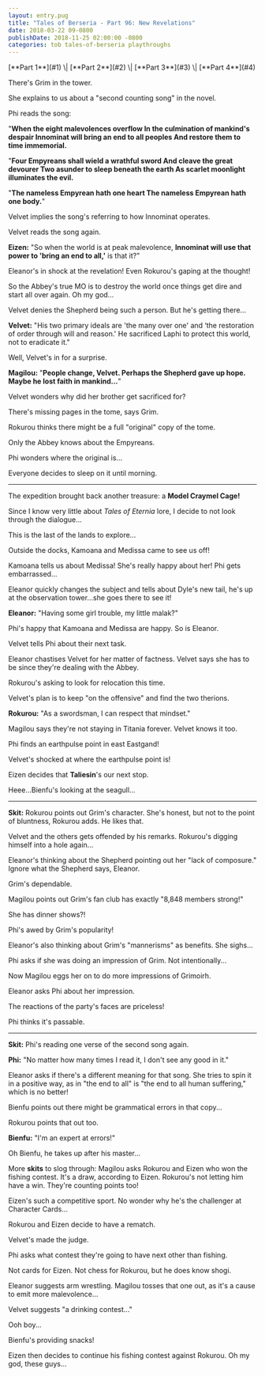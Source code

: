 ```yaml
---
layout: entry.pug
title: "Tales of Berseria - Part 96: New Revelations"
date: 2018-03-22 09-0800
publishDate: 2018-11-25 02:00:00 -0800
categories: tob tales-of-berseria playthroughs
---
```


<p class="entry-partination" markdown="1">[**Part 1**](#1) \| [**Part 2**](#2) \| [**Part 3**](#3) \| [**Part 4**](#4)</p>

<a name="1"></a>

There's Grim in the tower.

She explains to us about a "second counting song" in the novel.

Phi reads the song:

"**When the eight malevolences overflow
In the culmination of mankind's despair
Innominat will bring an end to all peoples
And restore them to time immemorial.**

"**Four Empyreans shall wield a wrathful sword
And cleave the great devourer
Two asunder to sleep beneath the earth
As scarlet moonlight illuminates the evil.**

"**The nameless Empyrean hath one heart
The nameless Empyrean hath one body.**"

Velvet implies the song's referring to how Innominat operates.

Velvet reads the song again.

**Eizen:** "So when the world is at peak malevolence, **Innominat will use that power to 'bring an end to all,'** is that it?"

Eleanor's in shock at the revelation! Even Rokurou's gaping at the thought!

So the Abbey's true MO is to destroy the world once things get dire and start all over again. Oh my god...

Velvet denies the Shepherd being such a person. But he's getting there...

**Velvet:** "His two primary ideals are 'the many over one' and ‘the restoration of order through will and reason.' He sacrificed Laphi to protect this world, not to eradicate it."

Well, Velvet's in for a surprise.

**Magilou:** "**People change, Velvet. Perhaps the Shepherd gave up hope. Maybe he lost faith in mankind...**"

Velvet wonders why did her brother get sacrificed for?

There's missing pages in the tome, says Grim.

Rokurou thinks there might be a full "original" copy of the tome.

Only the Abbey knows about the Empyreans.

Phi wonders where the original is...

Everyone decides to sleep on it until morning.

<a name="2"></a>

---

The expedition brought back another treasure: a **Model Craymel Cage!**

Since I know very little about *Tales of Eternia* lore, I decide to not look through the dialogue...

This is the last of the lands to explore...

Outside the docks, Kamoana and Medissa came to see us off!

Kamoana tells us about Medissa! She's really happy about her! Phi gets embarrassed...

Eleanor quickly changes the subject and tells about Dyle's new tail, he's up at the observation tower...she goes there to see it!

**Eleanor:** "Having some girl trouble, my little malak?"

Phi's happy that Kamoana and Medissa are happy. So is Eleanor.

Velvet tells Phi about their next task.

Eleanor chastises Velvet for her matter of factness. Velvet says she has to be since they're dealing with the Abbey.

Rokurou's asking to look for relocation this time.

Velvet's plan is to keep "on the offensive" and find the two therions.

**Rokurou:** "As a swordsman, I can respect that mindset."

Magilou says they're not staying in Titania forever. Velvet knows it too.

Phi finds an earthpulse point in east Eastgand!

Velvet's shocked at where the earthpulse point is!

Eizen decides that **Taliesin**'s our next stop.

Heee...Bienfu's looking at the seagull...

<a name="3"></a>

---

**Skit:** Rokurou points out Grim's character. She's honest, but not to the point of bluntness, Rokurou adds. He likes that.

Velvet and the others gets offended by his remarks. Rokurou's digging himself into a hole again...

Eleanor's thinking about the Shepherd pointing out her "lack of composure." Ignore what the Shepherd says, Eleanor.

Grim's dependable.

Magilou points out Grim's fan club has exactly "8,848 members strong!"

She has dinner shows?!

Phi's awed by Grim's popularity!

Eleanor's also thinking about Grim's "mannerisms" as benefits. She sighs...

Phi asks if she was doing an impression of Grim. Not intentionally...

Now Magilou eggs her on to do more impressions of Grimoirh.

Eleanor asks Phi about her impression.

The reactions of the party's faces are priceless!

Phi thinks it's passable.

<a name="4"></a>

---

**Skit:** Phi's reading one verse of the second song again.

**Phi:** "No matter how many times I read it, I don't see any good in it."

Eleanor asks if there's a different meaning for that song. She tries to spin it in a positive way, as in "the end to all" is "the end to all human suffering," which is no better!

Bienfu points out there might be grammatical errors in that copy...

Rokurou points that out too.

**Bienfu:** "I'm an expert at errors!"

Oh Bienfu, he takes up after his master...

More **skits** to slog through: Magilou asks Rokurou and Eizen who won the fishing contest. It's a draw, according to Eizen. Rokurou's not letting him have a win. They're counting points too!

Eizen's such a competitive sport. No wonder why he's the challenger at Character Cards...

Rokurou and Eizen decide to have a rematch.

Velvet's made the judge.

Phi asks what contest they're going to have next other than fishing.

Not cards for Eizen. Not chess for Rokurou, but he does know shogi.

Eleanor suggests arm wrestling. Magilou tosses that one out, as it's a cause to emit more malevolence...

Velvet suggests "a drinking contest..."

Ooh boy...

Bienfu's providing snacks!

Eizen then decides to continue his fishing contest against Rokurou. Oh my god, these guys...